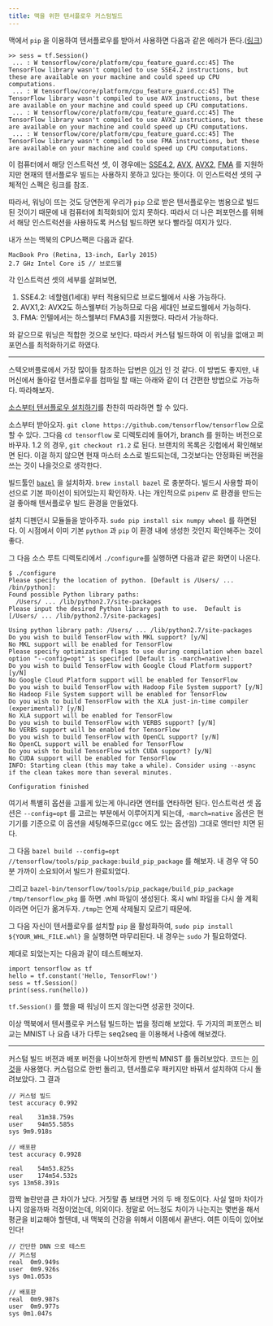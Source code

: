 ```yaml
---
title: 맥을 위한 텐서플로우 커스텀빌드
---
```


맥에서 `pip` 을 이용하여 텐서플로우를 받아서 사용하면 다음과 같은 에러가 뜬다.([링크](https://www.tensorflow.org/install/install_mac))

```
>> sess = tf.Session()
 ... : W tensorflow/core/platform/cpu_feature_guard.cc:45] The TensorFlow library wasn't compiled to use SSE4.2 instructions, but these are available on your machine and could speed up CPU computations.
 ... : W tensorflow/core/platform/cpu_feature_guard.cc:45] The TensorFlow library wasn't compiled to use AVX instructions, but these are available on your machine and could speed up CPU computations.
 ... : W tensorflow/core/platform/cpu_feature_guard.cc:45] The TensorFlow library wasn't compiled to use AVX2 instructions, but these are available on your machine and could speed up CPU computations.
 ... : W tensorflow/core/platform/cpu_feature_guard.cc:45] The TensorFlow library wasn't compiled to use FMA instructions, but these are available on your machine and could speed up CPU computations.
```

이 컴퓨터에서 해당 인스트럭션 셋, 이 경우에는 [SSE4.2](https://ko.wikipedia.org/wiki/SSE4#SSE4.2), [AVX](https://en.wikipedia.org/wiki/Advanced_Vector_Extensions), [AVX2](https://en.wikipedia.org/wiki/Advanced_Vector_Extensions#Advanced_Vector_Extensions_2), [FMA](https://ko.wikipedia.org/wiki/FMA_%EB%AA%85%EB%A0%B9%EC%96%B4_%EC%A7%91%ED%95%A9) 를 지원하지만 현재의 텐서플로우 빌드는 사용하지 못하고 있다는 뜻이다. 이 인스트럭션 셋의 구체적인 스펙은 링크를 참조.

따라서, 워닝이 뜨는 것도 당연한게 우리가 `pip` 으로 받은 텐서플로우는 범용으로 빌드된 것이기 때문에 내 컴퓨터에 최적화되어 있지 못하다. 따라서 더 나은 퍼포먼스를 위해서 해당 인스트럭션을 사용하도록 커스텀 빌드하면 보다 빨라질 여지가 있다.

내가 쓰는 맥북의 CPU스팩은 다음과 같다.

```
MacBook Pro (Retina, 13-inch, Early 2015)
2.7 GHz Intel Core i5 // 브로드웰
```

각 인스트럭션 셋의 세부를 살펴보면,

1. SSE4.2: 네할렘(1세대) 부터 적용되므로 브로드웰에서 사용 가능하다.
2. AVX1,2: AVX2도 하스웰부터 가능하므로 다음 세대인 브로드웰에서 가능하다.
3. FMA: 인텔에서는 하스웰부터 FMA3를 지원했다. 따라서 가능하다.

와 같으므로 워닝은 적합한 것으로 보인다. 따라서 커스텀 빌드하여 이 워닝을 없애고 퍼포먼스를 최적화하기로 하였다.

---

스텍오버플로에서 가장 많이들 참조하는 답변은 [이거](https://stackoverflow.com/questions/41293077/how-to-compile-tensorflow-with-sse4-2-and-avx-instructions) 인 것 같다. 이 방법도 좋지만, 내 머신에서 돌아갈 텐서플로우를 컴파일 할 때는 아래와 같이 더 간편한 방법으로 가능하다. 따라해보자.

[소스부터 텐서플로우 설치하기](https://www.tensorflow.org/install/install_sources)를 찬찬히 따라하면 할 수 있다.

소스부터 받아오자. `git clone https://github.com/tensorflow/tensorflow` 으로 할 수 있다. 그다음 `cd tensorflow` 로 디렉토리에 들어가, branch 를 원하는 버전으로 바꾸자. 1.2 의 경우, `git checkout r1.2` 로 된다. 브랜치의 목록은 깃헙에서 확인해보면 된다. 이걸 하지 않으면 현재 마스터 소스로 빌드되는데, 그것보다는 안정화된 버전을 쓰는 것이 나을것으로 생각한다.

빌드툴인 [`bazel`](https://bazel.build/) 을 설치하자. `brew install bazel` 로 충분하다. 빌드시 사용할 파이선으로 기본 파이선이 되어있는지 확인하자. 나는 개인적으로 `pipenv` 로 환경을 만드는 걸 좋아해 텐서플로우 빌드 환경을 만들었다.

설치 디펜던시 모듈들을 받아주자. `sudo pip install six numpy wheel` 를 하면된다. 이 시점에서 이미 기본 `python` 과 `pip` 이 환경 내에 생성한 것인지 확인해주는 것이 좋다.

그 다음 소스 루트 디렉토리에서 `./configure`를 실행하면 다음과 같은 화면이 나온다.

```
$ ./configure
Please specify the location of python. [Default is /Users/ ... /bin/python]:
Found possible Python library paths:
  /Users/ ... /lib/python2.7/site-packages
Please input the desired Python library path to use.  Default is [/Users/ ... /lib/python2.7/site-packages]

Using python library path: /Users/ ... /lib/python2.7/site-packages
Do you wish to build TensorFlow with MKL support? [y/N]
No MKL support will be enabled for TensorFlow
Please specify optimization flags to use during compilation when bazel option "--config=opt" is specified [Default is -march=native]:
Do you wish to build TensorFlow with Google Cloud Platform support? [y/N]
No Google Cloud Platform support will be enabled for TensorFlow
Do you wish to build TensorFlow with Hadoop File System support? [y/N]
No Hadoop File System support will be enabled for TensorFlow
Do you wish to build TensorFlow with the XLA just-in-time compiler (experimental)? [y/N]
No XLA support will be enabled for TensorFlow
Do you wish to build TensorFlow with VERBS support? [y/N]
No VERBS support will be enabled for TensorFlow
Do you wish to build TensorFlow with OpenCL support? [y/N]
No OpenCL support will be enabled for TensorFlow
Do you wish to build TensorFlow with CUDA support? [y/N]
No CUDA support will be enabled for TensorFlow
INFO: Starting clean (this may take a while). Consider using --async if the clean takes more than several minutes.

Configuration finished
```

여기서 특별히 옵션을 고를게 있는게 아니라면 엔터를 연타하면 된다. 인스트럭션 셋 옵션은 `--config=opt` 를 고르는 부분에서 이루어지게 되는데, `-march=native` 옵션은 현 기기를 기준으로 이 옵션을 세팅해주므로(gcc 에도 있는 옵션임) 그대로 엔터만 치면 된다.

그 다음 `bazel build --config=opt //tensorflow/tools/pip_package:build_pip_package` 를 해보자. 내 경우 약 50분 가까이 소요되어서 빌드가 완료되었다.

그리고 `bazel-bin/tensorflow/tools/pip_package/build_pip_package /tmp/tensorflow_pkg` 를 하면 .whl 파일이 생성된다. 혹시 whl 파일을 다시 쓸 계획이라면 어딘가 옮겨두자. `/tmp`는 언제 삭제될지 모르기 때문에.

그 다음 자신이 텐서플로우를 설치할 `pip` 을 활성화하여, `sudo pip install ${YOUR_WHL_FILE.whl}` 을 실행하면 마무리된다. 내 경우는 `sudo` 가 필요하였다.

제대로 되었는지는 다음과 같이 테스트해보자.

```
import tensorflow as tf
hello = tf.constant('Hello, TensorFlow!')
sess = tf.Session()
print(sess.run(hello))
```

`tf.Session()` 를 했을 때 워닝이 뜨지 않는다면 성공한 것이다.

이상 맥북에서 텐서플로우 커스텀 빌드하는 법을 정리해 보았다. 두 가지의 퍼포먼스 비교는 MNIST 나 요즘 내가 다루는 seq2seq 을 이용해서 나중에 해보겠다.

---

커스텀 빌드 버젼과 배포 버전을 나이브하게 한번씩 MNIST 를 돌려보았다. 코드는 [이것](https://github.com/tensorflow/tensorflow/blob/r1.2/tensorflow/examples/tutorials/mnist/mnist_deep.py)을 사용했다. 커스텀으로 한번 돌리고, 텐서플로우 패키지만 바꿔서 설치하여 다시 돌려보았다. 그 결과

```
// 커스텀 빌드
test accuracy 0.992

real	31m38.759s
user	94m55.585s
sys	9m9.918s

// 배포판
test accuracy 0.9928

real	54m53.825s
user	174m54.532s
sys	13m58.391s
```

깜짝 놀란만큼 큰 차이가 났다. 거짓말 좀 보태면 거의 두 배 정도이다. 사실 얼마 차이가 나지 않을까봐 걱정이었는데, 의외이다. 정말로 어느정도 차이가 나는지는 몇번을 해서 평균을 비교해야 할텐데, 내 맥북의 건강을 위해서 이쯤에서 끝낸다. 여튼 이득이 있어보인다!

```
// 간단한 DNN 으로 테스트
// 커스텀
real  0m9.949s
user  0m9.926s
sys 0m1.053s

// 배포판
real  0m9.987s
user  0m9.977s
sys 0m1.047s
```
